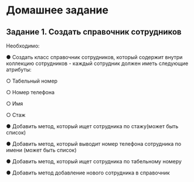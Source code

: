 # Домашнее задание
## Задание 1. Создать справочник сотрудников
Необходимо:

● Создать класс справочник сотрудников, который содержит внутри коллекцию сотрудников - каждый 
сотрудник должен иметь следующие атрибуты:

○ Табельный номер

○ Номер телефона

○ Имя

○ Стаж

● Добавить метод, который ищет сотрудника по стажу(может быть список)

● Добавить метод, который выводит номер телефона сотрудника по имени (может быть список)

● Добавить метод, который ищет сотрудника по табельному номеру

● Добавить метод добавление нового сотрудника в справочник